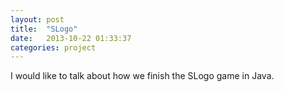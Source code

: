 ```yaml
---
layout: post
title:  "SLogo"
date:   2013-10-22 01:33:37
categories: project
---
```


I would like to talk about how we finish the SLogo game in Java.
